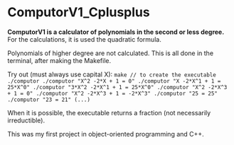 # ComputorV1_Cplusplus

**ComputorV1 is a calculator of polynomials in the second or less degree.**
For the calculations, it is used the quadratic formula.

Polynomials of higher degree are not calculated.
This is all done in the terminal, after making the Makefile.

Try out (must always use capital X):
`
make // to create the executable ./computor
./computor "X^2 -2*X + 1 = 0"
./computor "X -2*X^1 + 1 = 25*X^0"
./computor "3*X^2 -2*X^1 + 1 = 25*X^0"
./computor "X^2 -2*X^3 + 1 = 0"
./computor "X^2 -2*X^3 + 1 = -2*X^3"
./computor "25 = 25"
./computor "23 = 21"
(...)
`

When it is possible, the executable returns a fraction (not necessarily irreductible).

This was my first project in object-oriented programming and C++.


